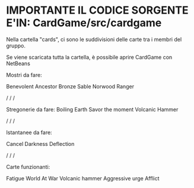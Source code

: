 IMPORTANTE IL CODICE SORGENTE E'IN: CardGame/src/cardgame
=======================================================================


Nella cartella "cards", ci sono le suddivisioni delle carte tra i membri del gruppo.

Se viene scaricata tutta la cartella, è possibile aprire CardGame con NetBeans




Mostri da fare:

Benevolent Ancestor
Bronze Sable
Norwood Ranger

\/ \/ \/

Stregonerie da fare:
Boiling Earth
Savor the moment
Volcanic Hammer

\/ \/ \/

Istantanee da fare:

Cancel
Darkness
Deflection

\/ \/ \/

Carte funzionanti:

Fatigue
World At War
Volcanic hammer
Aggressive urge
Afflict
